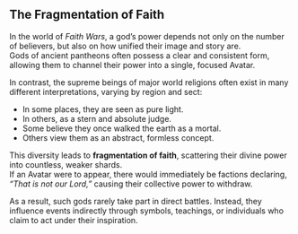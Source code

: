 ## The Fragmentation of Faith

In the world of *Faith Wars*, a god’s power depends not only on the number of believers, but also on how unified their image and story are.  
Gods of ancient pantheons often possess a clear and consistent form, allowing them to channel their power into a single, focused Avatar.

In contrast, the supreme beings of major world religions often exist in many different interpretations, varying by region and sect:  
- In some places, they are seen as pure light.  
- In others, as a stern and absolute judge.  
- Some believe they once walked the earth as a mortal.  
- Others view them as an abstract, formless concept.

This diversity leads to **fragmentation of faith**, scattering their divine power into countless, weaker shards.  
If an Avatar were to appear, there would immediately be factions declaring, *“That is not our Lord,”* causing their collective power to withdraw.

As a result, such gods rarely take part in direct battles. Instead, they influence events indirectly through symbols, teachings, or individuals who claim to act under their inspiration.
